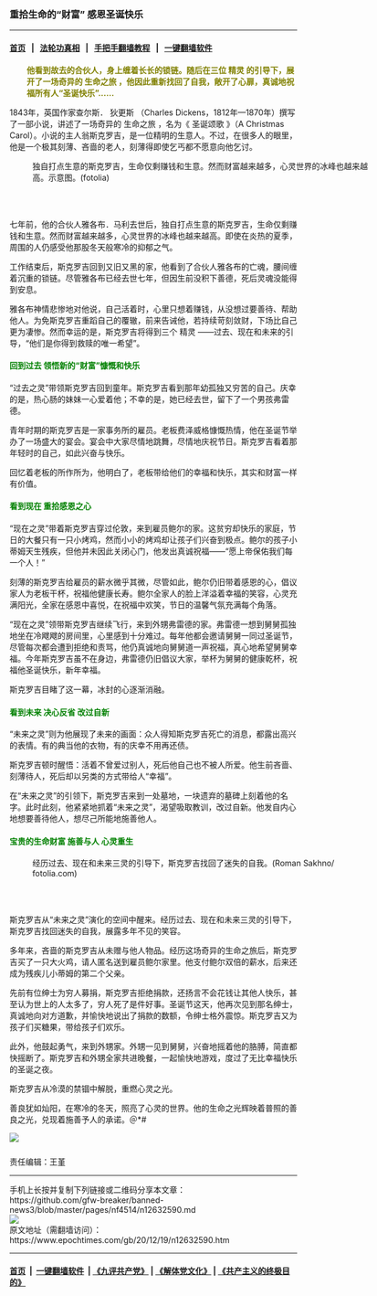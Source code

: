 ### 重拾生命的“财富” 感恩圣诞快乐
------------------------

#### [首页](https://github.com/gfw-breaker/banned-news3/blob/master/README.md) &nbsp;&nbsp;|&nbsp;&nbsp; [法轮功真相](https://github.com/begood0513/basic/blob/master/README.md)  &nbsp;&nbsp;|&nbsp;&nbsp; [手把手翻墙教程](https://github.com/gfw-breaker/guides/wiki)  &nbsp;&nbsp;|&nbsp;&nbsp; [一键翻墙软件](https://github.com/gfw-breaker/nogfw/blob/master/README.md)  



<div><p style="padding-left: 30px;">
 <span style="color: #808000;">
  <strong>
   他看到故去的合伙人，身上缠着长长的锁链。随后在三位
   <ok href="https://www.epochtimes.com/gb/tag/%E7%B2%BE%E7%81%B5.html">
    精灵
   </ok>
   的引导下，展开了一场奇异的
   <ok href="https://www.epochtimes.com/gb/tag/%E7%94%9F%E5%91%BD%E4%B9%8B%E6%97%85.html">
    生命之旅
   </ok>
   ，他因此重新找回了自我，敞开了心扉，真诚地祝福所有人“圣诞快乐”……
  </strong>
 </span>
</p>
<p>
 1843年，英国作家查尔斯．
 <ok href="https://www.epochtimes.com/gb/tag/%E7%8B%84%E6%9B%B4%E6%96%AF.html">
  狄更斯
 </ok>
 （Charles Dickens，1812年—1870年）撰写了一部小说，讲述了一场奇异的
 <ok href="https://www.epochtimes.com/gb/tag/%E7%94%9F%E5%91%BD%E4%B9%8B%E6%97%85.html">
  生命之旅
 </ok>
 ，名为《
 <ok href="https://www.epochtimes.com/gb/tag/%E5%9C%A3%E8%AF%9E%E9%A2%82%E6%AD%8C.html">
  圣诞颂歌
 </ok>
 》（A Christmas Carol）。小说的主人翁斯克罗吉，是一位精明的生意人。不过，在很多人的眼里，他是一个极其刻薄、吝啬的老人，刻薄得即使乞丐都不愿意向他乞讨。
</p>
<figure class="wp-caption aligncenter" id="attachment_7755823" style="width: 600px">
 <ok href="https://i.epochtimes.com/assets/uploads/2016/04/1411132216192483.jpg">
  <img alt="" class="size-large wp-image-7755823" src="https://i.epochtimes.com/assets/uploads/2016/04/1411132216192483-600x400.jpg"/>
 </ok>
 <br/><figcaption class="wp-caption-text">
  独自打点生意的斯克罗吉，生命仅剩赚钱和生意。然而财富越来越多，心灵世界的冰峰也越来越高。示意图。(fotolia)
 </figcaption><br/>
</figure><br/>
<p>
 七年前，他的合伙人雅各布．马利去世后，独自打点生意的斯克罗吉，生命仅剩赚钱和生意。然而财富越来越多，心灵世界的冰峰也越来越高。即使在炎热的夏季，周围的人仍感受他那股冬天般寒冷的抑郁之气。
</p>
<p>
 工作结束后，斯克罗吉回到又旧又黑的家，他看到了合伙人雅各布的亡魂，腰间缠着沉重的锁链。尽管雅各布已经去世七年，但因生前没积下善德，死后灵魂没能得到安息。
</p>
<p>
 雅各布神情悲惨地对他说，自己活着时，心里只想着赚钱，从没想过要善待、帮助他人。为免斯克罗吉重蹈自己的覆辙，前来告诫他，若持续苛刻敛财，下场比自己更为凄惨。然而幸运的是，斯克罗吉将得到三个
 <ok href="https://www.epochtimes.com/gb/tag/%E7%B2%BE%E7%81%B5.html">
  精灵
 </ok>
 ——过去、现在和未来的引导，“他们是你得到救赎的唯一希望”。
</p>
<h4>
 <span style="color: #008000;">
  回到过去 领悟新的“财富”慷慨和快乐
 </span>
</h4>
<p>
 “过去之灵”带领斯克罗吉回到童年。斯克罗吉看到那年幼孤独又穷苦的自己。庆幸的是，热心肠的妹妹一心爱着他；不幸的是，她已经去世，留下了一个男孩弗雷德。
</p>
<p>
 青年时期的斯克罗吉是一家事务所的雇员。老板费泽威格慷慨热情，他在圣诞节举办了一场盛大的宴会。宴会中大家尽情地跳舞，尽情地庆祝节日。斯克罗吉看着那年轻时的自己，如此兴奋与快乐。
</p>
<p>
 回忆着老板的所作所为，他明白了，老板带给他们的幸福和快乐，其实和财富一样有价值。
</p>
<h4>
 <span style="color: #008000;">
  <strong>
   看到现在 重拾感恩之心
  </strong>
 </span>
</h4>
<p>
 “现在之灵”带着斯克罗吉穿过伦敦，来到雇员鲍尔的家。这贫穷却快乐的家庭，节日的大餐只有一只小烤鸡，然而小小的烤鸡却让孩子们兴奋到极点。鲍尔的孩子小蒂姆天生残疾，但他并未因此关闭心门，他发出真诚祝福——“愿上帝保佑我们每一个人！”
</p>
<p>
 刻薄的斯克罗吉给雇员的薪水微乎其微，尽管如此，鲍尔仍旧带着感恩的心，倡议家人为老板干杯，祝福他健康长寿。鲍尔全家人的脸上洋溢着幸福的笑容，心灵充满阳光，全家在感恩中喜悦，在祝福中欢笑，节日的温馨气氛充满每个角落。
</p>
<p>
 “现在之灵”领带斯克罗吉继续飞行，来到外甥弗雷德的家。弗雷德一想到舅舅孤独地坐在冷飕飕的房间里，心里感到十分难过。每年他都会邀请舅舅一同过圣诞节，尽管每次都会遭到拒绝和责骂，他仍真诚地向舅舅道一声祝福，真心地希望舅舅幸福。今年斯克罗吉虽不在身边，弗雷德仍旧倡议大家，举杯为舅舅的健康乾杯，祝福他圣诞快乐，新年幸福。
</p>
<p>
 斯克罗吉目睹了这一幕，冰封的心逐渐消融。
</p>
<h4>
 <span style="color: #008000;">
  <strong>
   看到未来 决心反省 改过自新
  </strong>
 </span>
</h4>
<p>
 “未来之灵”则为他展现了未来的画面：众人得知斯克罗吉死亡的消息，都露出高兴的表情。有的典当他的衣物，有的庆幸不用再还债。
</p>
<p>
 斯克罗吉顿时醒悟：活着不曾爱过别人，死后他自己也不被人所爱。他生前吝啬、刻薄待人，死后却以另类的方式带给人“幸福”。
</p>
<p>
 在“未来之灵”的引领下，斯克罗吉来到一处墓地，一块遗弃的墓碑上刻着他的名字。此时此刻，他紧紧地抓着“未来之灵”，渴望吸取教训，改过自新。他发自内心地想要善待他人，想尽己所能地施善他人。
</p>
<h4>
 <span style="color: #008000;">
  <strong>
   宝贵的生命财富 施善与人 心灵重生
  </strong>
 </span>
</h4>
<figure class="wp-caption aligncenter" id="attachment_6635829" style="width: 600px">
 <ok href="https://i.epochtimes.com/assets/uploads/2012/10/1206170108341758.jpg">
  <img alt="" class="size-large wp-image-6635829" src="https://i.epochtimes.com/assets/uploads/2012/10/1206170108341758-600x600.jpg"/>
 </ok>
 <br/><figcaption class="wp-caption-text">
  经历过去、现在和未来三灵的引导下，斯克罗吉找回了迷失的自我。(Roman Sakhno/ fotolia.com)
 </figcaption><br/>
</figure><br/>
<p>
 斯克罗吉从“未来之灵”演化的空间中醒来。经历过去、现在和未来三灵的引导下，斯克罗吉找回迷失的自我，展露多年不见的笑容。
</p>
<p>
 多年来，吝啬的斯克罗吉从未赠与他人物品。经历这场奇异的生命之旅后，斯克罗吉买了一只大火鸡，请人匿名送到雇员鲍尔家里。他支付鲍尔双倍的薪水，后来还成为残疾儿小蒂姆的第二个父亲。
</p>
<p>
 先前有位绅士为穷人募捐，斯克罗吉拒绝捐款，还扬言不会花钱让其他人快乐，甚至认为世上的人太多了，穷人死了是件好事。圣诞节这天，他再次见到那名绅士，真诚地向对方道歉，并愉快地说出了捐款的数额，令绅士格外震惊。斯克罗吉又为孩子们买糖果，带给孩子们欢乐。
</p>
<p>
 此外，他鼓起勇气，来到外甥家。外甥一见到舅舅，兴奋地摇着他的胳膊，简直都快摇断了。斯克罗吉和外甥全家共进晚餐，一起愉快地游戏，度过了无比幸福快乐的圣诞之夜。
</p>
<p>
 斯克罗吉从冷漠的禁锢中解脱，重燃心灵之光。
</p>
<p>
 善良犹如灿阳，在寒冷的冬天，照亮了心灵的世界。他的生命之光辉映着普照的善良之光，兑现着施善予人的承诺。＠*#
</p>
<div class="inline_share">
 <ok href="https://www.facebook.com/sharer/sharer.php?u=https%3A%2F%2Fwww.epochtimes.com%2Fgb%2F20%2F12%2F19%2Fn12632590.htm" style="margin-bottom:10px;display:inline-block;" target="_blank">
  <img src="https://www.epochtimes.com/assets/themes/djy/images/fb_share/coffee.png"/>
 </ok>
</div>
<p>
 责任编辑：王堇
</p>
</div>
<hr/>
手机上长按并复制下列链接或二维码分享本文章：<br/>
https://github.com/gfw-breaker/banned-news3/blob/master/pages/nf4514/n12632590.md <br/>
<a href='https://github.com/gfw-breaker/banned-news3/blob/master/pages/nf4514/n12632590.md'><img src='https://github.com/gfw-breaker/banned-news3/blob/master/pages/nf4514/n12632590.md.png'/></a> <br/>
原文地址（需翻墙访问）：https://www.epochtimes.com/gb/20/12/19/n12632590.htm


------------------------
#### [首页](https://github.com/gfw-breaker/banned-news3/blob/master/README.md) &nbsp;|&nbsp; [一键翻墙软件](https://github.com/gfw-breaker/nogfw/blob/master/README.md) &nbsp;| [《九评共产党》](https://github.com/gfw-breaker/9ping.md/blob/master/README.md#九评之一评共产党是什么) | [《解体党文化》](https://github.com/gfw-breaker/jtdwh.md/blob/master/README.md) | [《共产主义的终极目的》](https://github.com/gfw-breaker/gczydzjmd.md/blob/master/README.md)


<img src='http://gfw-breaker.win/banned-news3/pages/nf4514/n12632590.md' width='0px' height='0px'/>